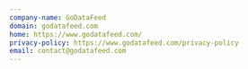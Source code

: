 ```yaml
---
company-name: GoDataFeed
domain: godatafeed.com
home: https://www.godatafeed.com/
privacy-policy: https://www.godatafeed.com/privacy-policy
email: contact@godatafeed.com
---
```




